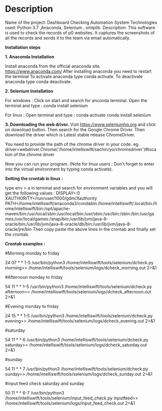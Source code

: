 # Description

Name of the project: Dashboard Checking Automation System
Technologies used: Python 3.7 ,Anaconda, Selenium , smtplib.
Description: 
This software is used to check the records of p0 websites. It captures the screenshots of all the records and sends it to the team via email automatically.

**Installation steps**

**1. Anaconda Installation**

Install anaconda from the official anaconda site. 
https://www.anaconda.com/
After installing anaconda you need to restart the terminal
To activate anaconda type conda activate.
To deactivate anaconda type conda deactivate.
 

**2. Selenium Installation**

For windows :
Click on start and search for anconda terminal.
Open the terminal and type : conda install selenium

For linux :
Open terminal and type : 
conda activate
conda install selenium

**3. Downloading the web driver.**
Visit https://www.seleniumhq.org and click on download button.
Then search for the Google Chrome Driver.
Then download the driver which is Latest stable release ChromeDriver.

You need to provide the path of the chrome driver in your code.
eg. driver=webdriver.Chrome('/home/intelliswift/sachin/yo/chromedriver')#location of the chrome driver

Now you can run your program. 
(Note for linux users : Don't forget to enter into the virtual environment by typing conda activate).


**Setting the crontab in linux :**

type env > a in terminal and search for environment variables and you will get the following values :
DISPLAY=:0
XAUTHORITY=/run/user/1000/gdm/Xauthority
PATH=/home/intelliswift/anaconda3/condabin:/home/intelliswift/.local/bin:/home/intelliswift/bin:/opt/apache-maven/bin:/usr/local/sbin:/usr/local/bin:/usr/sbin:/usr/bin:/sbin:/bin:/usr/games:/usr/local/games:/snap/bin:/usr/lib/jvm/java-8-oracle/bin:/usr/lib/jvm/java-8-oracle/db/bin:/usr/lib/jvm/java-8-oracle/jre/bin
Then copy paste the above lines in the crontab and finally set the crontab.

**Crontab examples :**

#Morning monday to friday

24 07 * * 1-5 /usr/bin/python3 /home/intelliswift/tools/selenium/dcheck.py morning>> /home/intelliswift/tools/selenium/logs/dcheck_morning.out 2>&1

#Afternoon monday to friday

54 11 * * 1-5 /usr/bin/python3 /home/intelliswift/tools/selenium/dcheck.py afternoon>> /home/intelliswift/tools/selenium/logs/dcheck_afternoon.out 2>&1

#Evening monday to friday

24 15 * * 1-5 /usr/bin/python3 /home/intelliswift/tools/selenium/dcheck.py evening>> /home/intelliswift/tools/selenium/logs/dcheck_evening.out 2>&1

#saturday 

54 11 * * 6 /usr/bin/python3 /home/intelliswift/tools/selenium/dcheck.py saturday>> /home/intelliswift/tools/selenium/logs/dcheck_saturday.out 2>&1

#sunday

54 11 * * 7 /usr/bin/python3 /home/intelliswift/tools/selenium/dcheck.py sunday>> /home/intelliswift/tools/selenium/logs/dcheck_sunday.out 2>&1

#input feed check saturday and sunday

50 11 * * 6-7 /usr/bin/python3 /home/intelliswift/tools/selenium/input_feed_check.py inputfeed>> /home/intelliswift/tools/selenium/logs/input_feed_check.out 2>&1
